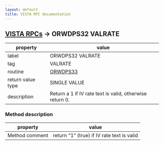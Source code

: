 ```yaml
---
layout: default
title: VISTA RPC documentation
---
```




## [VISTA RPCs](TableOfContent.md) &#8594; ORWDPS32 VALRATE 

 property | value 
--- | --- 
 label | ORWDPS32 VALRATE
 tag | VALRATE
 routine | [ORWDPS33](http://code.osehra.org/dox/Routine_ORWDPS33_source.html)
 return value type | SINGLE VALUE
 description | Return a 1 if IV rate text is valid, otherwise return 0.


### Method description

 property | value 
--- | --- 
 Method comment | return "1" (true) if IV rate text is valid
